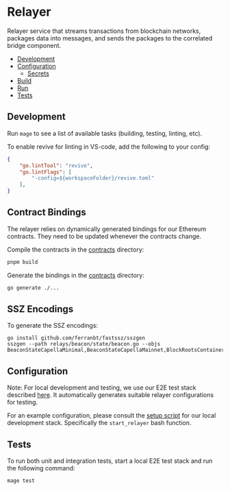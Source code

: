 # Relayer

Relayer service that streams transactions from blockchain networks, packages data into messages, and sends the packages to the correlated bridge component.

- [Development](#development)
- [Configuration](#configuration)
  - [Secrets](#secrets)
- [Build](#build)
- [Run](#run)
- [Tests](#tests)

## Development

Run `mage` to see a list of available tasks (building, testing, linting, etc).

To enable revive for linting in VS-code, add the following to your config:

```json
{
    "go.lintTool": "revive",
    "go.lintFlags": [
        "-config=${workspaceFolder}/revive.toml"
    ],
}
```

## Contract Bindings

The relayer relies on dynamically generated bindings for our Ethereum contracts. They need to be updated whenever the contracts change.

Compile the contracts in the [contracts](../core/packages/contracts) directory:

```bash
pnpm build
```

Generate the bindings in the [contracts](contracts/) directory:

```bash
go generate ./...
```

## SSZ Encodings

To generate the SSZ encodings:

```
go install github.com/ferranbt/fastssz/sszgen
sszgen --path relays/beacon/state/beacon.go --objs BeaconStateCapellaMinimal,BeaconStateCapellaMainnet,BlockRootsContainerMainnet,BlockRootsContainerMinimal,TransactionsRootContainer,BeaconBlockCapellaMinimal,BeaconBlockCapellaMainnet,WithdrawalsRootContainerMinimal,WithdrawalsRootContainerMainnet
```

## Configuration

Note: For local development and testing, we use our E2E test stack described [here](../core/packages/test/README.md). It automatically generates suitable relayer configurations for testing.

For an example configuration, please consult the [setup script](https://github.com/Snowfork/snowbridge/blob/main/core/packages/test/scripts/start-services.sh) for our local development stack. Specifically the `start_relayer` bash function.

## Tests

To run both unit and integration tests, start a local E2E test stack and run the following command:

```bash
mage test
```
